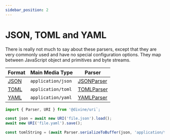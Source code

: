```yaml
---
sidebar_position: 2
---
```


# JSON, TOML and YAML

There is really not much to say about these parsers, except that they are very commonly used and have no special
configuration options. They map between JavaScript object and primitives and byte streams.

Format | Main Media Type    | Parser
-------|--------------------|-------------
[JSON] | `application/json` | [JSONParser]
[TOML] | `application/toml` | [TOMLParser]
[YAML] | `application/yaml` | [YAMLParser]

```ts
import { Parser, URI } from '@divine/uri`;

const json = await new URI('file.json').load();
await new URI('file.yaml').save();

const tomlString = (await Parser.serializeToBuffer(json, 'application/toml')).toString();
```

[JSON]:       https://json.org/
[TOML]:       https://toml.io/
[YAML]:       https://eemeli.org/yaml
[JSONParser]: ../api/classes/divine_uri.JSONParser.md
[TOMLParser]: ../api/classes/divine_uri.TOMLParser.md
[YAMLParser]: ../api/classes/divine_uri.YAMLParser.md
